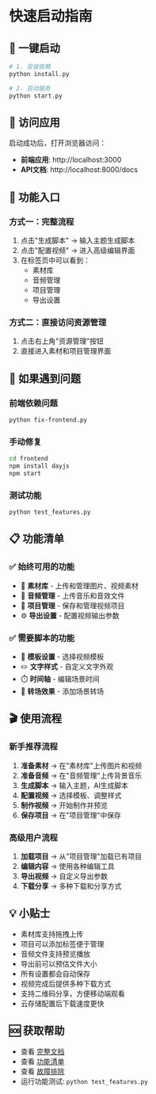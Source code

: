 # 快速启动指南

## 🚀 一键启动

```bash
# 1. 安装依赖
python install.py

# 2. 启动服务
python start.py
```

## 📱 访问应用

启动成功后，打开浏览器访问：
- **前端应用**: http://localhost:3000
- **API文档**: http://localhost:8000/docs

## 🎯 功能入口

### 方式一：完整流程
1. 点击"生成脚本" → 输入主题生成脚本
2. 点击"配置视频" → 进入高级编辑界面
3. 在标签页中可以看到：
   - 素材库
   - 音频管理  
   - 项目管理
   - 导出设置

### 方式二：直接访问资源管理
1. 点击右上角"资源管理"按钮
2. 直接进入素材和项目管理界面

## 🔧 如果遇到问题

### 前端依赖问题
```bash
python fix-frontend.py
```

### 手动修复
```bash
cd frontend
npm install dayjs
npm start
```

### 测试功能
```bash
python test_features.py
```

## 📋 功能清单

### ✅ 始终可用的功能
- 📁 **素材库** - 上传和管理图片、视频素材
- 🎵 **音频管理** - 上传音乐和音效文件
- 📂 **项目管理** - 保存和管理视频项目
- ⚙️ **导出设置** - 配置视频输出参数

### ✅ 需要脚本的功能
- 🎨 **模板设置** - 选择视频模板
- ✏️ **文字样式** - 自定义文字外观
- ⏱️ **时间轴** - 编辑场景时间
- 🔄 **转场效果** - 添加场景转场

## 🎬 使用流程

### 新手推荐流程
1. **准备素材** → 在"素材库"上传图片和视频
2. **准备音频** → 在"音频管理"上传背景音乐
3. **生成脚本** → 输入主题，AI生成脚本
4. **配置视频** → 选择模板、调整样式
5. **制作视频** → 开始制作并预览
6. **保存项目** → 在"项目管理"中保存

### 高级用户流程
1. **加载项目** → 从"项目管理"加载已有项目
2. **编辑内容** → 使用各种编辑工具
3. **导出视频** → 自定义导出参数
4. **下载分享** → 多种下载和分享方式

## 💡 小贴士

- 素材库支持拖拽上传
- 项目可以添加标签便于管理
- 音频文件支持预览播放
- 导出前可以预估文件大小
- 所有设置都会自动保存
- 视频完成后提供多种下载方式
- 支持二维码分享，方便移动端观看
- 云存储配置后下载速度更快

## 🆘 获取帮助

- 查看 [完整文档](README.md)
- 查看 [功能清单](FEATURES.md)  
- 查看 [故障排除](TROUBLESHOOTING.md)
- 运行功能测试: `python test_features.py`
